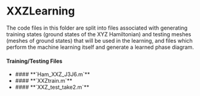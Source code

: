 # XXZLearning

The code files in this folder are split into files associated with generating training states (ground states of the XYZ Hamiltonian) and testing meshes (meshes of ground
states) that will be used in the learning, and files which perform the machine learning itself and generate a learned phase diagram.

#### Training/Testing Files
<ul>
  <li>#### **`Ham_XXZ_J3J6.m`**</li>
  <li>#### **`XXZtrain.m`**</li>
  <li>#### **`XXZ_test_take2.m`**</li>
</ul>


